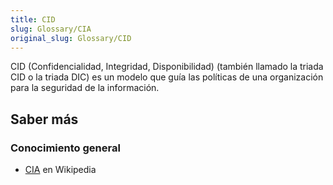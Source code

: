 ```yaml
---
title: CID
slug: Glossary/CIA
original_slug: Glossary/CID
---
```


CID (Confidencialidad, Integridad, Disponibilidad) (también llamado la triada CID o la triada DIC) es un modelo que guía las políticas de una organización para la seguridad de la información.

## Saber más

### Conocimiento general

- [CIA](https://es.wikipedia.org/wiki/Seguridad_de_la_información#Concepción_de_la_seguridad_de_la_información) en Wikipedia
